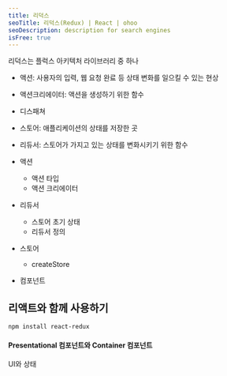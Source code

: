 ```yaml
---
title: 리덕스
seoTitle: 리덕스(Redux) | React | ohoo
seoDescription: description for search engines
isFree: true
---
```


리덕스는 플럭스 아키텍처 라이브러리 중 하나

* 액션: 사용자의 입력, 웹 요청 완료 등 상태 변화를 일으킬 수 있는 현상
* 액션크리에이터: 액션을 생성하기 위한 함수
* 디스패쳐
* 스토어: 애플리케이션의 상태를 저장한 곳
* 리듀서: 스토어가 가지고 있는 상태를 변화시키기 위한 함수

* 액션
  * 액션 타입
  * 액션 크리에이터
* 리듀서
  * 스토어 초기 상태
  * 리듀서 정의
* 스토어 
  * createStore
* 컴포넌트

## 리액트와 함께 사용하기
```
npm install react-redux
```

#### Presentational 컴포넌트와 Container 컴포넌트
UI와 상태





